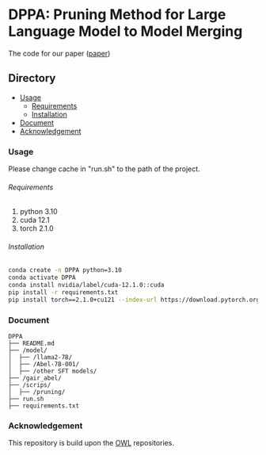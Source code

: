 # DPPA: Pruning Method for Large Language Model to Model Merging

The code for our paper ([paper](https://arxiv.org/abs/2403.02799))
 
## Directory

- [Usage](#Usage)
  - [Requirements](#Requirements)
  - [Installation](#Installation)
- [Document](#Document)
- [Acknowledgement](#Acknowledgement)

### Usage

Please change cache in "run.sh" to the path of the project.



###### Requirements

1. python 3.10
2. cuda 12.1
3. torch 2.1.0

###### Installation

```sh
conda create -n DPPA python=3.10
conda activate DPPA
conda install nvidia/label/cuda-12.1.0::cuda
pip install -r requirements.txt
pip install torch==2.1.0+cu121 --index-url https://download.pytorch.org/whl/cu121
```

### Document

```
DPPA 
├── README.md
├── /model/
│  ├── /llama2-7B/
│  ├── /Abel-7B-001/
│  ├── /other SFT models/
├── /gair_abel/
├── /scrips/
│  ├── /pruning/
├── run.sh
├── requirements.txt

```

### Acknowledgement
This repository is build upon the [OWL](https://github.com/luuyin/OWL) repositories.
